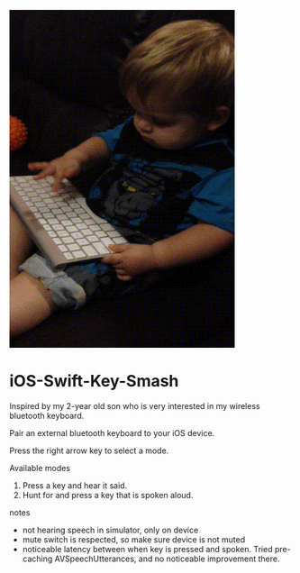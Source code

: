 ![live demo](https://raw.githubusercontent.com/mattorb/iOS-Swift-Key-Smash/gh-pages/keysmashlive.gif)
    
iOS-Swift-Key-Smash
===================

Inspired by my 2-year old son who is very interested in my wireless bluetooth keyboard.

Pair an external bluetooth keyboard to your iOS device.

Press the right arrow key to select a mode.

Available modes

1.  Press a key and hear it said.
2.  Hunt for and press a key that is spoken aloud.


notes

* not hearing speech in simulator, only on device
* mute switch is respected, so make sure device is not muted
* noticeable latency between when key is pressed and spoken.  Tried pre-caching AVSpeechUtterances, and no noticeable improvement there.
